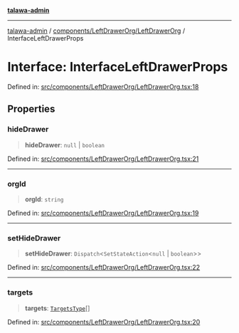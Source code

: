 [**talawa-admin**](../../../../README.md)

***

[talawa-admin](../../../../modules.md) / [components/LeftDrawerOrg/LeftDrawerOrg](../README.md) / InterfaceLeftDrawerProps

# Interface: InterfaceLeftDrawerProps

Defined in: [src/components/LeftDrawerOrg/LeftDrawerOrg.tsx:18](https://github.com/bint-Eve/talawa-admin/blob/16ddeb98e6868a55bca282e700a8f4212d222c01/src/components/LeftDrawerOrg/LeftDrawerOrg.tsx#L18)

## Properties

### hideDrawer

> **hideDrawer**: `null` \| `boolean`

Defined in: [src/components/LeftDrawerOrg/LeftDrawerOrg.tsx:21](https://github.com/bint-Eve/talawa-admin/blob/16ddeb98e6868a55bca282e700a8f4212d222c01/src/components/LeftDrawerOrg/LeftDrawerOrg.tsx#L21)

***

### orgId

> **orgId**: `string`

Defined in: [src/components/LeftDrawerOrg/LeftDrawerOrg.tsx:19](https://github.com/bint-Eve/talawa-admin/blob/16ddeb98e6868a55bca282e700a8f4212d222c01/src/components/LeftDrawerOrg/LeftDrawerOrg.tsx#L19)

***

### setHideDrawer

> **setHideDrawer**: `Dispatch`\<`SetStateAction`\<`null` \| `boolean`\>\>

Defined in: [src/components/LeftDrawerOrg/LeftDrawerOrg.tsx:22](https://github.com/bint-Eve/talawa-admin/blob/16ddeb98e6868a55bca282e700a8f4212d222c01/src/components/LeftDrawerOrg/LeftDrawerOrg.tsx#L22)

***

### targets

> **targets**: [`TargetsType`](../../../../state/reducers/routesReducer/type-aliases/TargetsType.md)[]

Defined in: [src/components/LeftDrawerOrg/LeftDrawerOrg.tsx:20](https://github.com/bint-Eve/talawa-admin/blob/16ddeb98e6868a55bca282e700a8f4212d222c01/src/components/LeftDrawerOrg/LeftDrawerOrg.tsx#L20)
